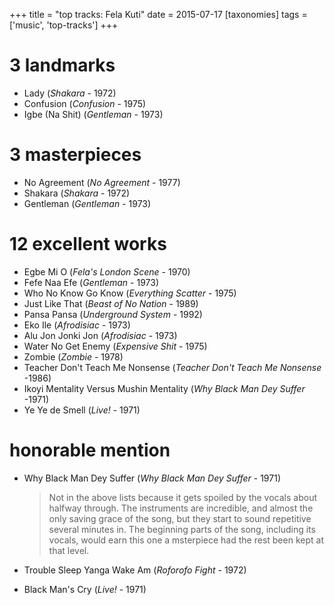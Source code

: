 +++
title = "top tracks: Fela Kuti"
date = 2015-07-17
[taxonomies]
tags = ['music', 'top-tracks']
+++

3 landmarks
===========

-   Lady (*Shakara* - 1972)
-   Confusion (*Confusion* - 1975)
-   Igbe (Na Shit) (*Gentleman* - 1973)

3 masterpieces
==============

-   No Agreement (*No Agreement* - 1977)
-   Shakara (*Shakara* - 1972)
-   Gentleman (*Gentleman* - 1973)

12 excellent works
==================

-   Egbe Mi O (*Fela's London Scene* - 1970)
-   Fefe Naa Efe (*Gentleman* - 1973)
-   Who No Know Go Know (*Everything Scatter* - 1975)
-   Just Like That (*Beast of No Nation* - 1989)
-   Pansa Pansa (*Underground System* - 1992)
-   Eko Ile (*Afrodisiac* - 1973)
-   Alu Jon Jonki Jon (*Afrodisiac* - 1973)
-   Water No Get Enemy (*Expensive Shit* - 1975)
-   Zombie (*Zombie* - 1978)
-   Teacher Don't Teach Me Nonsense (*Teacher Don't Teach Me Nonsense*
    -1986)
-   Ikoyi Mentality Versus Mushin Mentality (*Why Black Man Dey Suffer*
    -1971)
-   Ye Ye de Smell (*Live!* - 1971)

honorable mention
=================

-   Why Black Man Dey Suffer (*Why Black Man Dey Suffer* - 1971)

    > Not in the above lists because it gets spoiled by the vocals about
    > halfway through. The instruments are incredible, and almost the
    > only saving grace of the song, but they start to sound repetitive
    > several minutes in. The beginning parts of the song, including its
    > vocals, would earn this one a msterpiece had the rest been kept at
    > that level.

-   Trouble Sleep Yanga Wake Am (*Roforofo Fight* - 1972)
-   Black Man's Cry (*Live!* - 1971)

